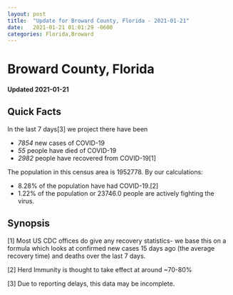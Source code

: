 ```yaml
---
layout: post
title:  "Update for Broward County, Florida - 2021-01-21"
date:   2021-01-21 01:01:29 -0600
categories: Florida,Broward
---
```


# Broward County, Florida
#### Updated 2021-01-21

## Quick Facts

In the last 7 days[3] we project there have been
- *7854* new cases of COVID-19
- *55* people have died of COVID-19
- *2982* people have recovered from COVID-19[1]

The population in this census area is 1952778. By our calculations:
- 8.28% of the population have had COVID-19.[2]
- 1.22% of the population or 23746.0 people are actively fighting the virus.

## Synopsis




[1] Most US CDC offices do give any recovery statistics- we base this on a formula which looks at confirmed new cases
15 days ago (the average recovery time) and deaths over the last 7 days.

[2] Herd Immunity is thought to take effect at around ~70-80%

[3] Due to reporting delays, this data may be incomplete.
 
    